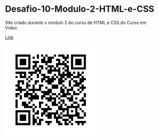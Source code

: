 # Desafio-10-Modulo-2-HTML-e-CSS
Site criado durante o módulo 2 do curso de HTML e CSS do Curso em Vídeo.

<a href="https://gugangelo.github.io/Desafio-10-Modulo-2-HTML-e-CSS/"> Link </a>

<img src="/imagens/frame.png">